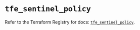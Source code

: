 # `tfe_sentinel_policy`

Refer to the Terraform Registry for docs: [`tfe_sentinel_policy`](https://registry.terraform.io/providers/hashicorp/tfe/0.66.0/docs/resources/sentinel_policy).
